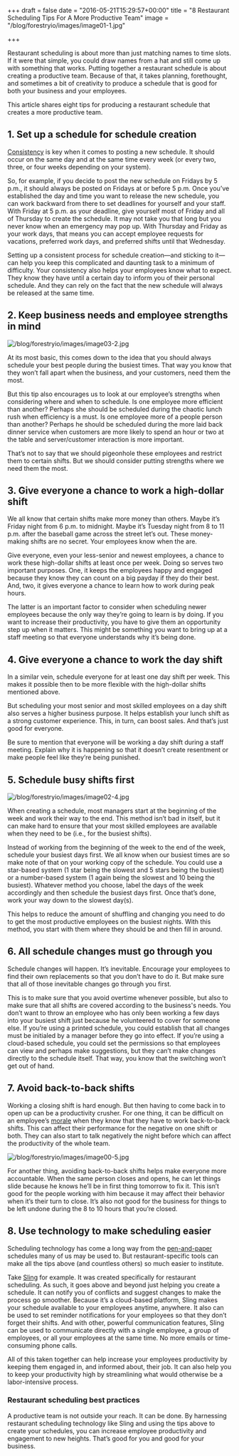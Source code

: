 +++
draft = false
date = "2016-05-21T15:29:57+00:00"
title = "8 Restaurant Scheduling Tips For A More Productive Team"
image = "/blog/forestryio/images/image01-1.jpg"


+++

Restaurant scheduling is about more than just matching names to time slots. If it were that simple, you could draw names from a hat and still come up with something that works. Putting together a restaurant schedule is about creating a productive team. Because of that, it takes planning, forethought, and sometimes a bit of creativity to produce a schedule that is good for both your business and your employees.

This article shares eight tips for producing a restaurant schedule that creates a more productive team.

## 1\. Set up a schedule for schedule creation

[Consistency](https://getsling.com/blog/post/effective-leaders/) is key when it comes to posting a new schedule. It should occur on the same day and at the same time every week (or every two, three, or four weeks depending on your system).

So, for example, if you decide to post the new schedule on Fridays by 5 p.m., it should always be posted on Fridays at or before 5 p.m. Once you’ve established the day and time you want to release the new schedule, you can work backward from there to set deadlines for yourself and your staff. With Friday at 5 p.m. as your deadline, give yourself most of Friday and all of Thursday to create the schedule. It may not take you that long but you never know when an emergency may pop up. With Thursday and Friday as your work days, that means you can accept employee requests for vacations, preferred work days, and preferred shifts until that Wednesday.

Setting up a consistent process for schedule creation—and sticking to it—can help you keep this complicated and daunting task to a minimum of difficulty. Your consistency also helps your employees know what to expect. They know they have until a certain day to inform you of their personal schedule. And they can rely on the fact that the new schedule will always be released at the same time.

## 2\. Keep business needs and employee strengths in mind

![/blog/forestryio/images/image03-2.jpg](/blog/forestryio/images/image03-2.jpg)

At its most basic, this comes down to the idea that you should always schedule your best people during the busiest times. That way you know that they won’t fall apart when the business, and your customers, need them the most.

But this tip also encourages us to look at our employee’s strengths when considering where and when to schedule. Is one employee more efficient than another? Perhaps she should be scheduled during the chaotic lunch rush when efficiency is a must. Is one employee more of a people person than another? Perhaps he should be scheduled during the more laid back dinner service when customers are more likely to spend an hour or two at the table and server/customer interaction is more important.

That’s not to say that we should pigeonhole these employees and restrict them to certain shifts. But we should consider putting strengths where we need them the most.

## 3\. Give everyone a chance to work a high-dollar shift

We all know that certain shifts make more money than others. Maybe it’s Friday night from 6 p.m. to midnight. Maybe it’s Tuesday night from 8 to 11 p.m. after the baseball game across the street let’s out. These money-making shifts are no secret. Your employees know when the are.

Give everyone, even your less-senior and newest employees, a chance to work these high-dollar shifts at least once per week. Doing so serves two important purposes. One, it keeps the employees happy and engaged because they know they can count on a big payday if they do their best. And, two, it gives everyone a chance to learn how to work during peak hours.

The latter is an important factor to consider when scheduling newer employees because the only way they’re going to learn is by doing. If you want to increase their productivity, you have to give them an opportunity step up when it matters. This might be something you want to bring up at a staff meeting so that everyone understands why it’s being done.

## 4\. Give everyone a chance to work the day shift

In a similar vein, schedule everyone for at least one day shift per week. This makes it possible then to be more flexible with the high-dollar shifts mentioned above.

But scheduling your most senior and most skilled employees on a day shift also serves a higher business purpose. It helps establish your lunch shift as a strong customer experience. This, in turn, can boost sales. And that’s just good for everyone.

Be sure to mention that everyone will be working a day shift during a staff meeting. Explain why it is happening so that it doesn’t create resentment or make people feel like they’re being punished.

## 5\. Schedule busy shifts first

![/blog/forestryio/images/image02-4.jpg](/blog/forestryio/images/image02-4.jpg)

When creating a schedule, most managers start at the beginning of the week and work their way to the end. This method isn’t bad in itself, but it can make hard to ensure that your most skilled employees are available when they need to be (i.e., for the busiest shifts).

Instead of working from the beginning of the week to the end of the week, schedule your busiest days first. We all know when our busiest times are so make note of that on your working copy of the schedule. You could use a star-based system (1 star being the slowest and 5 stars being the busiest) or a number-based system (1 again being the slowest and 10 being the busiest). Whatever method you choose, label the days of the week accordingly and then schedule the busiest days first. Once that’s done, work your way down to the slowest day(s).

This helps to reduce the amount of shuffling and changing you need to do to get the most productive employees on the busiest nights. With this method, you start with them where they should be and then fill in around.

## 6\. All schedule changes must go through you

Schedule changes will happen. It’s inevitable. Encourage your employees to find their own replacements so that you don’t have to do it. But make sure that all of those inevitable changes go through you first.

This is to make sure that you avoid overtime whenever possible, but also to make sure that all shifts are covered according to the business's needs. You don’t want to throw an employee who has only been working a few days into your busiest shift just because he volunteered to cover for someone else. If you’re using a printed schedule, you could establish that all changes must be initialed by a manager before they go into effect. If you’re using a cloud-based schedule, you could set the permissions so that employees can view and perhaps make suggestions, but they can’t make changes directly to the schedule itself. That way, you know that the switching won’t get out of hand.

## 7\. Avoid back-to-back shifts

Working a closing shift is hard enough. But then having to come back in to open up can be a productivity crusher. For one thing, it can be difficult on an employee’s [morale](https://getsling.com/blog/post/managing-millennials/) when they know that they have to work back-to-back shifts. This can affect their performance for the negative on one shift or both. They can also start to talk negatively the night before which can affect the productivity of the whole team.

![/blog/forestryio/images/image00-5.jpg](/blog/forestryio/images/image00-5.jpg)

For another thing, avoiding back-to-back shifts helps make everyone more accountable. When the same person closes and opens, he can let things slide because he knows he’ll be in first thing tomorrow to fix it. This isn’t good for the people working with him because it may affect their behavior when it’s their turn to close. It’s also not good for the business for things to be left undone during the 8 to 10 hours that you’re closed.

## 8\. Use technology to make scheduling easier

Scheduling technology has come a long way from the [pen-and-paper](https://getsling.com/blog/post/free-employee-scheduling-software/) schedules many of us may be used to. But restaurant-specific tools can make all the tips above (and countless others) so much easier to institute.

Take [Sling](https://getsling.com/) for example. It was created specifically for restaurant scheduling. As such, it goes above and beyond just helping you create a schedule. It can notify you of conflicts and suggest changes to make the process go smoother. Because it’s a cloud-based platform, Sling makes your schedule available to your employees anytime, anywhere. It also can be used to set reminder notifications for your employees so that they don’t forget their shifts. And with other, powerful communication features, Sling can be used to communicate directly with a single employee, a group of employees, or all your employees at the same time. No more emails or time-consuming phone calls.

All of this taken together can help increase your employees productivity by keeping them engaged in, and informed about, their job. It can also help you to keep your productivity high by streamlining what would otherwise be a labor-intensive process.

### Restaurant scheduling best practices

A productive team is not outside your reach. It can be done. By harnessing restaurant scheduling technology like Sling and using the tips above to create your schedules, you can increase employee productivity and engagement to new heights. That’s good for you and good for your business.